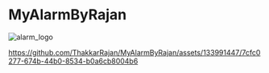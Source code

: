 # MyAlarmByRajan

![alarm_logo](https://github.com/ThakkarRajan/MyAlarmByRajan/assets/133991447/e172faab-d15b-4f84-9d19-0b23d4df1ff6)

https://github.com/ThakkarRajan/MyAlarmByRajan/assets/133991447/7cfc0277-674b-44b0-8534-b0a6cb8004b6

